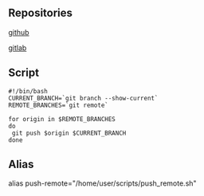 ## Repositories

[github](https://github.com/Julie717/03.GIT.Hosting)

[gitlab](https://gitlab.com/courses6051650/03.git.hosting)

## Script

```shell
#!/bin/bash
CURRENT_BRANCH=`git branch --show-current`
REMOTE_BRANCHES=`git remote`

for origin in $REMOTE_BRANCHES
do
 git push $origin $CURRENT_BRANCH
done
```
## Alias
alias push-remote="/home/user/scripts/push_remote.sh" 
